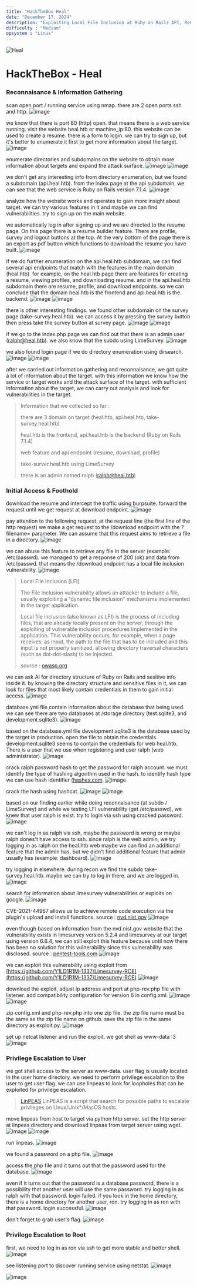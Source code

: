 ```yaml
---
title: "HackTheBox Heal"
date: "December 17, 2024"
description: "Exploiting Local File Inclusion at Ruby on Rails API, Remote Code Execution on LimeSurvey and Consul by HashiCorp"
difficulty : "Medium"
opsystem : "Linux"
---
```


![Heal](https://github.com/user-attachments/assets/98f3936b-049d-44de-87ab-3fdb209130fc)

# HackTheBox - Heal

### Reconnaisance & Information Gathering
scan open port / running service using nmap. there are 2 open ports ssh and http.
![image](https://github.com/user-attachments/assets/13cf5298-62a5-4e66-b9e6-0df9378dd252)

we know that there is port 80 (http) open. that means there is a web service running. visit the website heal.htb or machine_ip:80. this website can be used to create a resume. there is a form to login. we can try to sign up, but it's better to enumerate it first to get more information about the target.
![image](https://github.com/user-attachments/assets/2e83da8f-b0af-40e2-af06-ea9b8e2ab428)

enumerate directories and subdomains on the website to obtain more information about targets and expand the attack surface.
![image](https://github.com/user-attachments/assets/4e56067b-91fd-4cd3-808f-29865c875c79)
![image](https://github.com/user-attachments/assets/2e5b44e9-ca03-4440-a397-8a06ef43f247)

we don't get any interesting info from directory enumeration, but we found a subdomain (api.heal.htb). from the index page at the api subdomain, we can see that the web service is Ruby on Rails version 7.1.4.
![image](https://github.com/user-attachments/assets/29b7ce8d-a4e7-4321-a9a4-280254ae9aac)

analyze how the website works and operates to gain more insight about target. we can try various features in it and maybe we can find vulnerabilities. try to sign up on the main website.

we automatically log in after signing up and we are directed to the resume page. On this page there is a resume builder feature. There are profile, survey and logout buttons at the top. At the very bottom of the page there is an export as pdf button which functions to download the resume you have built.
![image](https://github.com/user-attachments/assets/5a893625-93f4-443a-8308-eccac8961a03)

if we do further enumeration on the api.heal.htb subdomain, we can find several api endpoints that match with the features in the main domain (heal.htb). for example, on the heal.htb page there are features for creating a resume, viewing profiles, and downloading resume. and in the api.heal.htb subdomain there are resume, profile, and download endpoints. so we can conclude that the domain heal.htb is the frontend and api.heal.htb is the backend.
![image](https://github.com/user-attachments/assets/5e2c87fc-a8ac-40c7-bef6-cdfe82726209)
![image](https://github.com/user-attachments/assets/9ef737a3-f1e2-4157-af8c-f7400db7172c)

there is other interesting findings. we found other subdomain on the survey page (take-survey.heal.htb). we can access it by pressing the survey button then press take the survey button at survey page.
![image](https://github.com/user-attachments/assets/09563ee6-07a7-45f9-b313-f575bec33016)
![image](https://github.com/user-attachments/assets/3d0c9057-aef0-4d68-bdbc-d1b1c6db4da6)

if we go to the index.php page we can find out that there is an admin user (ralph@heal.htb). we also know that the subdo using LimeSurvey.
![image](https://github.com/user-attachments/assets/dce88738-f6ea-445d-9d9c-6eb29c073b43)

we also found login page if we do directory enumeration using dirsearch.
![image](https://github.com/user-attachments/assets/a62b0eb2-e54b-46c9-a38c-f8a0b251d385)
![image](https://github.com/user-attachments/assets/a81f9816-0057-41c0-82ff-7a25b099f4bd)

after we carried out information gathering and reconnaisance, we got quite a lot of information about the target. with this information we know how the service or target works and the attack surface of the target. with sufficient information about the target, we can carry out analysis and look for vulnerabilities in the target.

> Information that we collected so far :
>
> there are 3 domain on target (heal.htb, api.heal.htb, take-survey.heal.htb)
>
> heal.htb is the frontend, api.heal.htb is the backend (Ruby on Rails 7.1.4)
>
> web feature and api endpoint (resume, download, profile)
>
> take-surver.heal.htb using LimeSurvey
>
> there is an admin named ralph (ralph@heal.htb)

### Initial Access & Foothold
download the resume and intercept the traffic using burpsuite. forward the request until we get request at download endpoint.
![image](https://github.com/user-attachments/assets/75e972c2-39af-41b0-bc75-a23940e05075)

pay attention to the following request. at the request line (the first line of the http request) we make a get request to the /download endpoint with the ?filename= parameter. We can assume that this request aims to retrieve a file in a directory.
![image](https://github.com/user-attachments/assets/16116ce9-ed63-461a-b5be-0f1f73ea9785)

we can abuse this feature to retrieve any file in the server (example: /etc/passwd). we managed to get a response of 200 (ok) and data from /etc/passwd. that means the /download endpoint has a local file inclusion vulnerability.
![image](https://github.com/user-attachments/assets/86068889-e580-48e8-8d10-2b3a5256bdc1)

> Local File Inclusion [LFI]
>
> The File Inclusion vulnerability allows an attacker to include a file, usually exploiting a “dynamic file inclusion” mechanisms implemented in the target application.
>
> Local file inclusion (also known as LFI) is the process of including files, that are already locally present on the server, through the exploiting of vulnerable inclusion procedures implemented in the application. This vulnerability occurs, for example, when a page receives, as input, the path to the file that has to be included and this input is not properly sanitized, allowing directory traversal characters (such as dot-dot-slash) to be injected.
>
> source : [owasp.org](https://owasp.org/www-project-web-security-testing-guide/v42/4-Web_Application_Security_Testing/07-Input_Validation_Testing/11.1-Testing_for_Local_File_Inclusion)

we can ask AI for directory structure of Ruby on Rails and sesitive info inside it. by knowing the directory structure and sensitive files in it, we can look for files that most likely contain credentials in them to gain initial access.
![image](https://github.com/user-attachments/assets/5ceb2783-e70b-43e0-b31c-0cedd16638b8)

database.yml file contain information about the database that being used. we can see there are two databases at /storage directory (test.sqlite3, and development.sqlite3).
![image](https://github.com/user-attachments/assets/37eaf178-52ac-4146-8db6-fbcbeb26da7d)

based on the database.yml file development.sqlite3 is the database used by the target in production. open the file to obtain the credentials. development.sqlite3 seems to contain the credentials for web heal.htb. There is a user that we use when registering and user ralph (web administrator).
![image](https://github.com/user-attachments/assets/5cd16f98-6eeb-444b-88cb-c30b0504e803)

crack ralph password hash to get the password for ralph account. we must identify the type of hashing algorithm used in the hash. to identify hash type we can use hash identifier ([hashes.com](https://hashes.com/en/tools/hash_identifier).
![image](https://github.com/user-attachments/assets/83330b9e-0cc4-4315-b015-262f7bab755d)

crack the hash using hashcat.
![image](https://github.com/user-attachments/assets/f95741d0-175b-40e0-b87f-517dc1c9bf5e)
![image](https://github.com/user-attachments/assets/db866552-4a15-4f2d-866f-5498b2bde297)

based on our finding earlier while doing reconnaisance (at subdo / LimeSurvey) and while we testing LFI vulnerability (get /etc/passwd), we knew that user ralph is exist. try to login via ssh using cracked password.
![image](https://github.com/user-attachments/assets/727ad4a2-14b7-4e72-ad7a-4882e6c6d7f4)

we can't log in as ralph via ssh, maybe the password is wrong or maybe ralph dones't have access to ssh. since ralph is the web admin, we try logging in as ralph on the heal.htb web maybe we can find an additional feature that the admin has. but we didn't find additional feature that admin usually has (example: dashboard).
![image](https://github.com/user-attachments/assets/f1ac9225-b2e3-4c95-96a4-7b7c9b05ad88)

try logging in elsewhere. during recon we find the subdo take-survey.heal.htb. maybe we can try to log in there. and we are logged in.
![image](https://github.com/user-attachments/assets/d708a5c3-aa95-4357-bd8b-698f8dbfeafc)

search for information about limesurvey vulnerabilities or exploits on google.
![image](https://github.com/user-attachments/assets/ceac8352-4363-41f6-8491-3998d467989d)

CVE-2021-44967 allows us to achieve remote code execution via the plugin's upload and install functions. source : [nvd.nist.gov](https://nvd.nist.gov/vuln/detail/CVE-2021-44967)
![image](https://github.com/user-attachments/assets/c855e9f9-0d9f-46b5-859a-bb128014de04)

even though based on information from the nvd.nist.gov website that the vulnerability exists in limesurvey version 5.2.4 and limesurvey at our target using version 6.6.4, we can still exploit this feature because until now there has been no solution for this vulnerability since this vulnerability was disclosed. source : [pentest-tools.com](https://pentest-tools.com/vulnerabilities-exploits/limesurvey-524-rce-vulnerability_13029)
![image](https://github.com/user-attachments/assets/fde537ed-9a43-447e-b68a-aa4754608fad)

we can exploit this vulnerability using exploit from [https://github.com/Y1LD1R1M-1337/Limesurvey-RCE](https://github.com/Y1LD1R1M-1337/Limesurvey-RCE)
![image](https://github.com/user-attachments/assets/1ea6f0c3-7177-41e4-b730-352ce28c470c)

download the exploit, adjust ip address and port at php-rev.php file with listener. add compatibility configuration for version 6 in config.xml.
![image](https://github.com/user-attachments/assets/417db7c1-b559-4167-9717-b16f7e6c8860)
![image](https://github.com/user-attachments/assets/1effc095-24cb-4dc5-a9e2-5cf0a36f6895)

zip config.xml and php-rev.php into one zip file. the zip file name must be the same as the zip file name on github. save the zip file in the same directory as exploit.py.
![image](https://github.com/user-attachments/assets/f1325204-b944-4a18-8769-8eba06b4a77f)

set up netcat listener and run the exploit. we got shell as www-data :3
![image](https://github.com/user-attachments/assets/246388eb-0c80-47a6-8a07-01def3b53e2b)

### Privilege Escalation to User
we got shell access to the server as www-data. user flag is usually located in the user home directory. we need to perform privilege escalation to the user to get user flag. we can use linpeas to look for loopholes that can be exploited for privilege escalation.

> [LinPEAS](https://github.com/peass-ng/PEASS-ng/tree/master/linPEAS)
> LinPEAS is a script that search for possible paths to escalate privileges on Linux/Unix*/MacOS hosts.

move linpeas from host to target via python http server. set the http server at linpeas directory and download linpeas from target server using wget.
![image](https://github.com/user-attachments/assets/e87f864c-f597-4d14-8aa7-a91f0cbe8976)
![image](https://github.com/user-attachments/assets/16cac716-eb57-444d-a2ee-cfb2e32bdf83)

run linpeas.
![image](https://github.com/user-attachments/assets/4570db78-d461-4ee6-af97-97f237967542)

we found a password on a php file.
![image](https://github.com/user-attachments/assets/4ee8727b-bcd8-40f6-a6c5-2e8d858b9bfa)

access the php file and it turns out that the password used for the database.
![image](https://github.com/user-attachments/assets/553b8f8b-6ef9-4162-832b-244d892fb414)

even if it turns out that the password is a database password, there is a possibility that another user will use the same password. try logging in as ralph with that password. login failed. if you look in the home directory, there is a home directory for another user, ron. try logging in as ron with that password. login successful.
![image](https://github.com/user-attachments/assets/3edc1e70-41d8-4d6a-a51c-23ffeee19c0b)

don't forget to grab user's flag.
![image](https://github.com/user-attachments/assets/7aa11013-4b8c-418f-a6f9-1ea51731b6a8)

### Privilege Escalation to Root
first, we need to log in as ron via ssh to get more stable and better shell.
![image](https://github.com/user-attachments/assets/707e8771-d62a-4eef-b9bb-2b53b1ef4f7b)

see listening port to discover running service using netstat.
![image](https://github.com/user-attachments/assets/6b77e127-7fee-4790-8b46-9b73a4bd01e1)


![image](https://github.com/user-attachments/assets/5d3d7883-ee66-4305-8901-cf616e69ae93)
